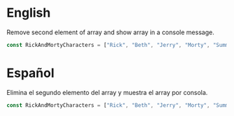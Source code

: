 # English
Remove second element of array and show array in a console message.
```js
const RickAndMortyCharacters = ["Rick", "Beth", "Jerry", "Morty", "Summer", "Lapiz Lopez"];
```

# Español
Elimina el segundo elemento del array y muestra el array por consola.
```js
const RickAndMortyCharacters = ["Rick", "Beth", "Jerry", "Morty", "Summer", "Lapiz Lopez"];
```